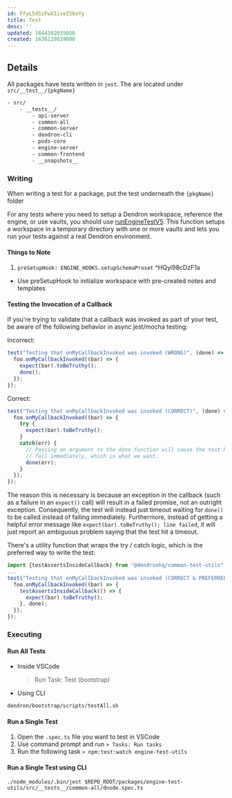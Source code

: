 ```yaml
---
id: FfyL5dSzFwX1iseI56oYy
title: Test
desc: ''
updated: 1644302035056
created: 1636128639000
---
```


## Details
All packages have tests written in `jest`. The are located under `src/__test__/{pkgName}`

```txt
- src/
    - __tests__/
        - api-server
        - common-all
        - common-server
        - dendron-cli
        - pods-core
        - engine-server
        - common-frontend
        - __snapshots__
```


### Writing
<!-- Writing unit test -->
When writing a test for a package, put the test underneath the `{pkgName}` folder

For any tests where you need to setup a Dendron workspace, reference the engine, or use vaults, you should use [runEngineTestV5](https://github.com/dendronhq/dendron/blob/cba633e4568601485e0cea1ab382e9dd3fbaa305/packages/engine-test-utils/src/engine.ts#L274). This function setups a workspace in a temporary directory with one or more vaults and lets you run your tests against a real Dendron environment. 

#### Things to Note
1. `preSetupHook: ENGINE_HOOKS.setupSchemaPreset` ^HQyi98cDzF1a
- Use preSetupHook to initialize workspace with pre-created notes and templates

#### Testing the Invocation of a Callback

If you're trying to validate that a callback was invoked as part of your test, be aware of the following behavior in async jest/mocha testing:

Incorrect:
```typescript
test("Testing that onMyCallbackInvoked was invoked (WRONG)", (done) => {
  foo.onMyCallbackInvoked((bar) => {
    expect(bar).toBeTruthy();
    done();
  });
});
```

Correct:
```typescript
test("Testing that onMyCallbackInvoked was invoked (CORRECT)", (done) => {
  foo.onMyCallbackInvoked((bar) => {
    try {
      expect(bar).toBeTruthy();
    }
    catch(err) {
      // Passing an argument to the done function will cause the test harness to
      // fail immediately, which is what we want.
      done(err);
    }
  });
});
```

The reason this is necessary is because an exception in the callback (such as a failure in an `expect()` call) will result in a failed promise, not an outright exception. Consequently, the test will instead just timeout waiting for `done()` to be called instead of failing immediately.  Furthermore, instead of getting a helpful error message like `expect(bar).toBeTruthy(); line failed`, it will just report an ambiguous problem saying that the test hit a timeout.

There's a utility function that wraps the try / catch logic, which is the preferred way to write the test:
```typescript
import {testAssertsInsideCallback} from "@dendronhq/common-test-utils";
...
test("Testing that onMyCallbackInvoked was invoked (CORRECT & PREFERRED WAY)", (done) => {
  foo.onMyCallbackInvoked((bar) => {
    testAssertsInsideCallback(() => {
      expect(bar).toBeTruthy();
    }, done);
  });
});
```

### Executing
<!-- Running unit test -->

#### Run All Tests
- Inside VSCode
  > Run Task: Test (bootstrap)

- Using CLI
```bash
dendron/bootstrap/scripts/testAll.sh
```

#### Run a Single Test
1. Open the `.spec.ts` file you want to test in VSCode
2. Use command prompt and run `> Tasks: Run tasks`
3. Run the following task `> npm:test:watch engine-test-utils`

#### Run a Single Test using CLI
`./node_modules/.bin/jest $REPO_ROOT/packages/engine-test-utils/src/__tests__/common-all/dnode.spec.ts`

